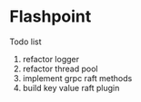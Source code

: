 # Flashpoint

Todo list
1. refactor logger
2. refactor thread pool
3. implement grpc raft methods
4. build key value raft plugin